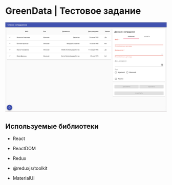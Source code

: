 # GreenData | Тестовое задание

![Скриншот приложения](./assets/screen.png)

## Используемые библиотеки

- React

- ReactDOM

- Redux

- @reduxjs/toolkit

- MaterialUI

